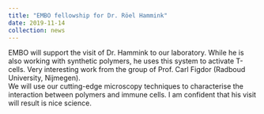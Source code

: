 ```yaml
---
title: "EMBO fellowship for Dr. Röel Hammink"
date: 2019-11-14
collection: news
---
```


EMBO will support the visit of Dr. Hammink to our laboratory. While he is also working with synthetic polymers, he uses this system to activate T-cells. Very interesting work from the group of Prof. Carl Figdor (Radboud University, Nijmegen). <br>
We will use our cutting-edge microscopy techniques to characterise the interaction between polymers and immune cells. I am confident that his visit will result is nice science.
